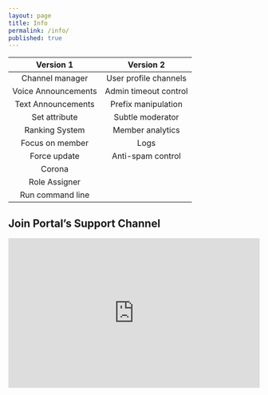 ```yaml
---
layout: page
title: Info
permalink: /info/
published: true
---
```


<div class="page" markdown="1">

| Version 1 | Version 2  |
|:-------------:| :-----:|
Channel manager | User profile channels |
Voice Announcements | Admin timeout control |
Text Announcements | Prefix manipulation |
Set attribute | Subtle moderator |
Ranking System | Member analytics |
Focus on member | Logs |
Force update | Anti-spam control |
Corona |    |
Role Assigner |    |
Run command line |    |

## Join Portal’s Support Channel
<center>
    <iframe src="https://discordapp.com/widget?id=731942147531735121&theme=dark" width="100%" height="300rem"
    allowtransparency="true" frameborder="0">
    </iframe>
</center>

<!-- <div id="disqus_thread">
If you have any feature you want implemented, send me an email @ 
{% if site.author.mail %}
    <a href="mailto:{{ site.author.mail }}" target="_blank"><span class="icon-mail_outline"></span></a>
{% endif %}
</div> -->

</div>
